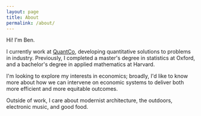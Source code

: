 ```yaml
---
layout: page
title: About
permalink: /about/
---
```


Hi! I'm Ben.

I currently work at [QuantCo](https://quantco.com/), developing
quantitative solutions to problems in industry. Previously, I completed a master's
degree in statistics at Oxford, and a bachelor's degree in applied mathematics at
Harvard.

I'm looking to explore my interests in economics; broadly, I'd like to know more about
how we can intervene on economic systems to deliver both more efficient and more
equitable outcomes.

Outside of work, I care about modernist architecture, the outdoors, electronic music,
and good food.